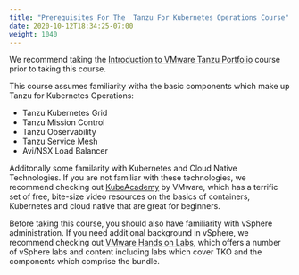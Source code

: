 ```yaml
---
title: "Prerequisites For The  Tanzu For Kubernetes Operations Course"
date: 2020-10-12T18:34:25-07:00
weight: 1040
---
```


We recommend taking the [Introduction to VMware Tanzu
Portfolio](https://lms.modernapps.ninja/courses/course-v1:modernapps+COU-TP6539+Perpetual/course/) course
prior to taking this course.

This course assumes familiarity witha the basic components which make up Tanzu for Kubernetes Operations:
- Tanzu Kubernetes Grid
- Tanzu Mission Control
- Tanzu Observability
- Tanzu Service Mesh
- Avi/NSX Load Balancer


Additonally some  familarity with  Kubernetes and Cloud Native
Technologies. If you are not familiar with these technologies, we
recommend checking out [KubeAcademy](https://kube.academy/) by VMware,
which has a terrific set of free, bite-size video resources on the
basics of containers, Kubernetes and cloud native that are great for
beginners.

Before taking this course, you should also have familiarity with vSphere
administration. If you need additional background in vSphere, we
recommend checking out [VMware Hands on Labs](https://hol.vmware.com),
which offers a number of vSphere labs and content including labs which cover TKO and the components which comprise the bundle.
